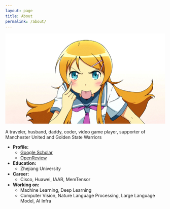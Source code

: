 ```yaml
---
layout: page
title: About
permalink: /about/
---
```


![](https://raw.githubusercontent.com/kakack/kakack.github.io/master/_images/myprofile.jpg)

A traveler, husband, daddy, coder, video game player, supporter of Manchester United and Golden State Warriors

- **Profile:**
	+ [Google Scholar](https://scholar.google.com/citations?view_op=list_works&hl=zh-CN&authuser=1&user=4Lt1ETcAAAAJ)
	+ [OpenReview](https://openreview.net/profile?id=~Kai_Chen45)
- **Education:**
	+ Zhejiang University 
- **Career:**
    + Cisco, Huawei, IAAR, MemTensor
- **Working on:**
	+ Machine Learning, Deep Learning
	+ Computer Vision, Nature Language Processing, Large Language Model, AI Infra